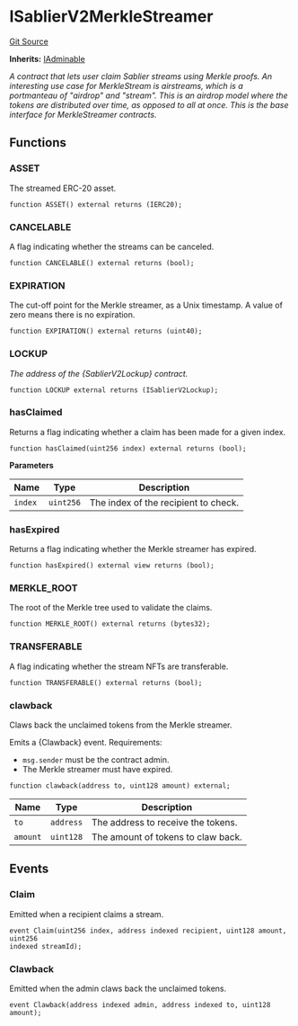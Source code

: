 # ISablierV2MerkleStreamer

[Git Source](https://github.com/sablier-labs/v2-periphery/tree/release/src/interfaces/ISablierV2MerkleStreamer.sol)

**Inherits:** [IAdminable](/docs/contracts/v2/reference/core/interfaces/interface.IAdminable.md)

_A contract that lets user claim Sablier streams using Merkle proofs. An interesting use case for MerkleStream is
airstreams, which is a portmanteau of "airdrop" and "stream". This is an airdrop model where the tokens are distributed
over time, as opposed to all at once. This is the base interface for MerkleStreamer contracts._

## Functions

### ASSET

The streamed ERC-20 asset.

```solidity
function ASSET() external returns (IERC20);
```

### CANCELABLE

A flag indicating whether the streams can be canceled.

```solidity
function CANCELABLE() external returns (bool);
```

### EXPIRATION

The cut-off point for the Merkle streamer, as a Unix timestamp. A value of zero means there is no expiration.

```solidity
function EXPIRATION() external returns (uint40);
```

### LOCKUP

_The address of the {SablierV2Lockup} contract._

```solidity
function LOCKUP external returns (ISablierV2Lockup);
```

### hasClaimed

Returns a flag indicating whether a claim has been made for a given index.

```solidity
function hasClaimed(uint256 index) external returns (bool);
```

**Parameters**

| Name    | Type      | Description                          |
| ------- | --------- | ------------------------------------ |
| `index` | `uint256` | The index of the recipient to check. |

### hasExpired

Returns a flag indicating whether the Merkle streamer has expired.

```solidity
function hasExpired() external view returns (bool);
```

### MERKLE_ROOT

The root of the Merkle tree used to validate the claims.

```solidity
function MERKLE_ROOT() external returns (bytes32);
```

### TRANSFERABLE

A flag indicating whether the stream NFTs are transferable.

```solidity
function TRANSFERABLE() external returns (bool);
```

### clawback

Claws back the unclaimed tokens from the Merkle streamer.

Emits a {Clawback} event. Requirements:

- `msg.sender` must be the contract admin.
- The Merkle streamer must have expired.

```solidity
function clawback(address to, uint128 amount) external;
```

| Name     | Type      | Description                        |
| -------- | --------- | ---------------------------------- |
| `to`     | `address` | The address to receive the tokens. |
| `amount` | `uint128` | The amount of tokens to claw back. |

## Events

### Claim

Emitted when a recipient claims a stream.

```solidity
event Claim(uint256 index, address indexed recipient, uint128 amount, uint256
indexed streamId);
```

### Clawback

Emitted when the admin claws back the unclaimed tokens.

```solidity
event Clawback(address indexed admin, address indexed to, uint128 amount);
```
